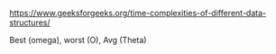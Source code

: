 https://www.geeksforgeeks.org/time-complexities-of-different-data-structures/

Best (omega), worst (O), Avg (Theta)